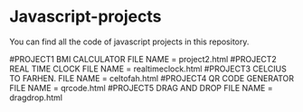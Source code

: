 # Javascript-projects

You can find all the code of javascript projects in this repository.

#PROJECT1   BMI CALCULATOR       FILE NAME = project2.html
#PROJECT2   REAL TIME CLOCK      FILE NAME = realtimeclock.html
#PROJECT3   CELCIUS TO FARHEN.   FILE NAME = celtofah.html
#PROJECT4   QR CODE GENERATOR    FILE NAME = qrcode.html
#PROJECT5   DRAG AND DROP        FILE NAME = dragdrop.html
